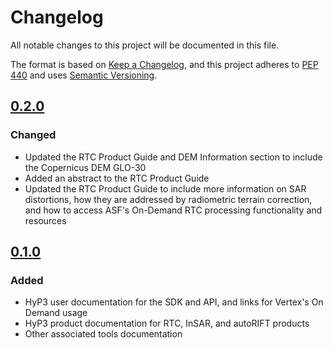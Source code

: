 # Changelog

All notable changes to this project will be documented in this file.

The format is based on [Keep a Changelog](https://keepachangelog.com/en/1.0.0/),
and this project adheres to [PEP 440](https://www.python.org/dev/peps/pep-0440/) 
and uses [Semantic Versioning](https://semver.org/spec/v2.0.0.html).

## [0.2.0](https://github.com/ASFHyP3/hyp3-docs/compare/v0.0.0...v0.1.0)

### Changed
* Updated the RTC Product Guide and DEM Information section to include the Copernicus DEM GLO-30
* Added an abstract to the RTC Product Guide  
* Updated the RTC Product Guide to include more information on SAR distortions, how they are addressed by radiometric terrain correction, and how to access ASF's On-Demand RTC processing functionality and resources

## [0.1.0](https://github.com/ASFHyP3/hyp3-docs/compare/v0.0.0...v0.1.0)

### Added
* HyP3 user documentation for the SDK and API, and links for Vertex's On Demand usage
* HyP3 product documentation for RTC, InSAR, and autoRIFT products
* Other associated tools documentation
